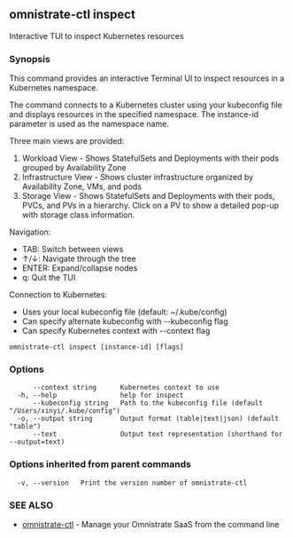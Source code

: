 ## omnistrate-ctl inspect

Interactive TUI to inspect Kubernetes resources

### Synopsis

This command provides an interactive Terminal UI to inspect resources in a Kubernetes namespace.
	
The command connects to a Kubernetes cluster using your kubeconfig file and displays resources 
in the specified namespace. The instance-id parameter is used as the namespace name.

Three main views are provided:
1. Workload View - Shows StatefulSets and Deployments with their pods grouped by Availability Zone
2. Infrastructure View - Shows cluster infrastructure organized by Availability Zone, VMs, and pods
3. Storage View - Shows StatefulSets and Deployments with their pods, PVCs, and PVs in a hierarchy. 
   Click on a PV to show a detailed pop-up with storage class information.

Navigation:
- TAB: Switch between views
- ↑/↓: Navigate through the tree
- ENTER: Expand/collapse nodes
- q: Quit the TUI

Connection to Kubernetes:
- Uses your local kubeconfig file (default: ~/.kube/config)
- Can specify alternate kubeconfig with --kubeconfig flag
- Can specify Kubernetes context with --context flag

```
omnistrate-ctl inspect [instance-id] [flags]
```

### Options

```
      --context string      Kubernetes context to use
  -h, --help                help for inspect
      --kubeconfig string   Path to the kubeconfig file (default "/Users/xinyi/.kube/config")
  -o, --output string       Output format (table|text|json) (default "table")
      --text                Output text representation (shorthand for --output=text)
```

### Options inherited from parent commands

```
  -v, --version   Print the version number of omnistrate-ctl
```

### SEE ALSO

* [omnistrate-ctl](omnistrate-ctl.md)	 - Manage your Omnistrate SaaS from the command line

